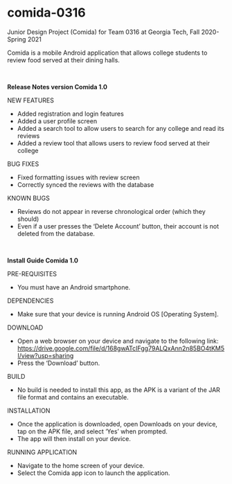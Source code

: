 # comida-0316
Junior Design Project (Comida) for Team 0316 at Georgia Tech, Fall 2020-Spring 2021
&nbsp;

Comida is a mobile Android application that allows college students to review food served at their dining halls.

&nbsp;
&nbsp;

**Release Notes version Comida 1.0**

NEW FEATURES
- Added registration and login features
- Added a user profile screen
- Added a search tool to allow users to search for any college and read its reviews
- Added a review tool that allows users to review food served at their college

BUG FIXES
- Fixed formatting issues with review screen
- Correctly synced the reviews with the database 

KNOWN BUGS
- Reviews do not appear in reverse chronological order (which they should)
- Even if a user presses the ‘Delete Account’ button, their account is not deleted from the database.


&nbsp;

**Install Guide Comida 1.0**

PRE-REQUISITES
- You must have an Android smartphone.

DEPENDENCIES
- Make sure that your device is running Android OS [Operating System].

DOWNLOAD
- Open a web browser on your device and navigate to the following link: https://drive.google.com/file/d/168gwATcIFgg79ALQxAnn2n85BO4tKM5I/view?usp=sharing
- Press the ‘Download’ button.

BUILD
- No build is needed to install this app, as the APK is a variant of the JAR file format and contains an executable.

INSTALLATION
- Once the application is downloaded, open Downloads on your device, tap on the APK file, and select ‘Yes’ when prompted.
- The app will then install on your device.

RUNNING APPLICATION
- Navigate to the home screen of your device.
- Select the Comida app icon to launch the application.

